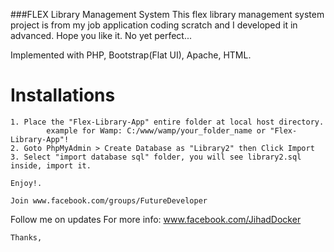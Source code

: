 ###FLEX Library Management System
This flex library management system project is from my job application coding scratch and I developed it in advanced. Hope you like it. No yet perfect...

Implemented with PHP, Bootstrap(Flat UI), Apache, HTML.


# Installations
	1. Place the "Flex-Library-App" entire folder at local host directory.
			example for Wamp: C:/www/wamp/your_folder_name or "Flex-Library-App"!
	2. Goto PhpMyAdmin > Create Database as "Library2" then Click Import
	3. Select "import database sql" folder, you will see library2.sql inside, import it.
	
	Enjoy!.

	Join www.facebook.com/groups/FutureDeveloper

Follow me on updates
For more info: www.facebook.com/JihadDocker

	Thanks,